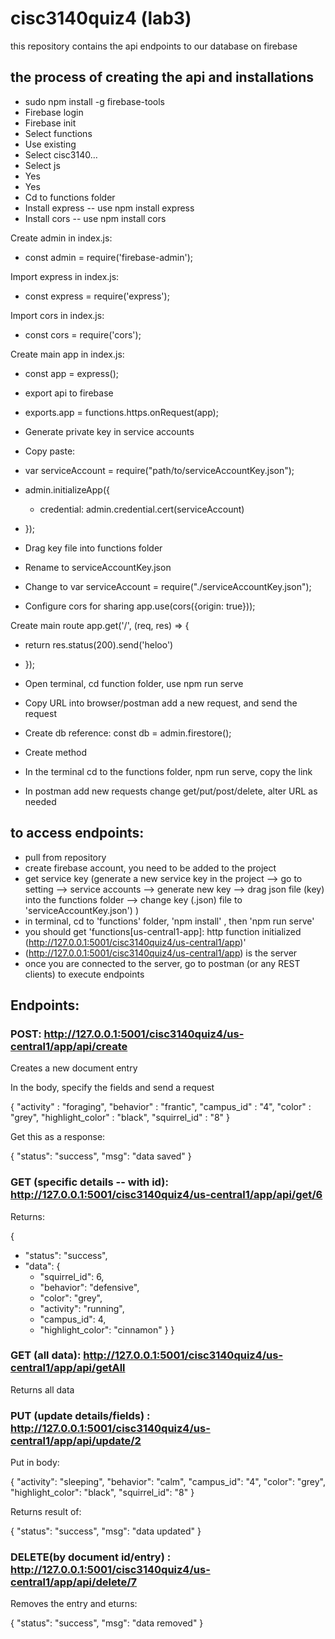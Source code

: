 # cisc3140quiz4 (lab3)
this repository contains the api endpoints to our database on firebase 


## the process of creating the api and installations
- sudo npm install -g firebase-tools
- Firebase login
- Firebase init
- Select functions
- Use existing
- Select cisc3140…
- Select js
- Yes
- Yes
- Cd to functions folder
- Install express -- use npm install express
- Install cors -- use npm install cors

Create admin in index.js:
- const admin = require('firebase-admin');

Import express in index.js:
- const express = require('express');

Import cors in index.js:
- const cors = require('cors');

Create main app in index.js:
- const app = express();

- export api to firebase
- exports.app = functions.https.onRequest(app);
- Generate private key in service accounts
- Copy paste: 
- var serviceAccount = require("path/to/serviceAccountKey.json");

- admin.initializeApp({
  - credential: admin.credential.cert(serviceAccount)
- });

- Drag key file into functions folder
- Rename to serviceAccountKey.json
- Change to var serviceAccount = require("./serviceAccountKey.json");
- Configure cors for sharing app.use(cors({origin: true}));

Create main route app.get('/', (req, res) => {
   - return res.status(200).send('heloo')
- });

- Open terminal, cd function folder, use npm run serve
- Copy URL into browser/postman add a new request, and send the request
- Create db reference: const db = admin.firestore();
- Create method
- In the terminal cd to the functions folder, npm run serve, copy the link 
- In postman add new requests change get/put/post/delete, alter URL as needed


## to access endpoints:
- pull from repository
- create firebase account, you need to be added to the project
- get service key (generate a new service key in the project --> go to setting --> service accounts --> generate new key --> drag json file (key) into the functions folder --> change key (.json) file to 'serviceAccountKey.json') )
- in terminal, cd to 'functions' folder, 'npm install' , then 'npm run serve' 
- you should get 'functions[us-central1-app]: http function initialized (http://127.0.0.1:5001/cisc3140quiz4/us-central1/app)'
- (http://127.0.0.1:5001/cisc3140quiz4/us-central1/app) is the server
- once you are connected to the server, go to postman (or any REST clients) to execute endpoints

## Endpoints:

### POST: http://127.0.0.1:5001/cisc3140quiz4/us-central1/app/api/create

Creates a new document entry

In the body, specify the fields and send a request

{
   "activity" : "foraging",
   "behavior" : "frantic",
   "campus_id" : "4",
   "color" : "grey",
   "highlight_color" : "black",
   "squirrel_id" :  "8"
}

Get this as a response:

{
   "status": "success",
   "msg": "data saved"
}
 
### GET (specific details -- with id): ​​http://127.0.0.1:5001/cisc3140quiz4/us-central1/app/api/get/6

Returns:

{
   - "status": "success",
   - "data": {
       - "squirrel_id": 6,
       - "behavior": "defensive",
       - "color": "grey",
       - "activity": "running",
       - "campus_id": 4,
       - "highlight_color": "cinnamon"
   }
}

### GET (all data): http://127.0.0.1:5001/cisc3140quiz4/us-central1/app/api/getAll

Returns all data
 
### PUT (update details/fields) : http://127.0.0.1:5001/cisc3140quiz4/us-central1/app/api/update/2

Put in body:

{
          "activity": "sleeping",
          "behavior": "calm",
          "campus_id": "4",
          "color": "grey",
          "highlight_color": "black",
          "squirrel_id": "8"
       }

Returns result of:

{
   "status": "success",
   "msg": "data updated"
}
 
### DELETE(by document id/entry) : http://127.0.0.1:5001/cisc3140quiz4/us-central1/app/api/delete/7

Removes the entry and eturns:

{
   "status": "success",
   "msg": "data removed"
}
 

